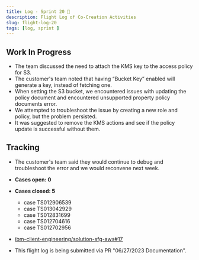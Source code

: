 ```yaml
---
title: Log - Sprint 20 🛫
description: Flight Log of Co-Creation Activities
slug: flight-log-20
tags: [log, sprint ]
---
```


## Work In Progress
- The team discussed the need to attach the KMS key to the access policy for S3.
- The customer's team noted that having “Bucket Key” enabled will generate a key, instead of fetching one.
- When setting the S3 bucket, we encountered issues with updating the policy document and encountered unsupported property policy documents error.
- We attempted to troubleshoot the issue by creating a new role and policy, but the problem persisted.
- It was suggested to remove the KMS actions and see if the policy update is successful without them.
## Tracking
- The customer's team said they would continue to debug and troubleshoot the error and we would reconvene next week.

- **Cases open: 0**
- **Cases closed: 5**
  - case TS012906539
  - case TS013042929
  - case TS012831699
  - case TS012704616
  - case TS012702956  
- [ibm-client-engineering/solution-sfg-aws#17](https://zenhub.ibm.com/workspaces/st5-action-information-center-64343620d0cfd0000f03a114/issues/ibm-client-engineering/solution-sfg-aws/17)
- This flight log is being submitted via PR "06/27/2023 Documentation".